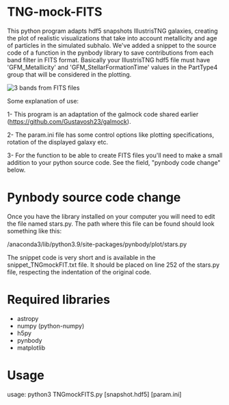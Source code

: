 # TNG-mock-FITS
This python program adapts hdf5 snapshots IllustrisTNG galaxies, creating the plot of realistic visualizations that take into account metallicity and age of particles in the simulated subhalo. We've added a snippet to the source code of a function in the pynbody library to save contributions from each band filter in FITS format.
Basically your IllustrisTNG hdf5 file must have 'GFM_Metallicity' and 'GFM_StellarFormationTime' values in the PartType4 group that will be considered in the plotting.

![3 bands from FITS files](https://github.com/Gustavosh23/TNG-mock-FITS/assets/84388472/00385114-7942-4592-842c-317bf9b61536)


Some explanation of use:

1- This program is an adaptation of the galmock code shared earlier (https://github.com/Gustavosh23/galmock).

2- The param.ini file has some control options like plotting specifications, rotation of the displayed galaxy etc.

3- For the function to be able to create FITS files you'll need to make a small addition to your python source code. See the field, "pynbody code change" below.

# Pynbody source code change
Once you have the library installed on your computer you will need to edit the file named stars.py. The path where this file can be found should look something like this:

/anaconda3/lib/python3.9/site-packages/pynbody/plot/stars.py

The snippet code is very short and is available in the snippet_TNGmockFIT.txt file. It should be placed on line 252 of the stars.py file, respecting the indentation of the original code. 

# Required libraries
* astropy
* numpy (python-numpy)
* h5py
* pynbody
* matplotlib

# Usage
 usage: python3 TNGmockFITS.py [snapshot.hdf5] [param.ini]
